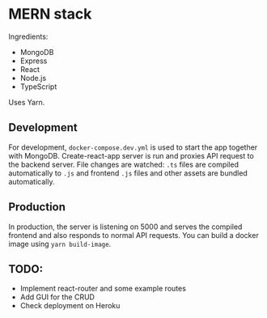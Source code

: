 # MERN stack

Ingredients:

* MongoDB
* Express
* React
* Node.js
* TypeScript

Uses Yarn.

## Development

For development, `docker-compose.dev.yml` is used to start the app together with MongoDB.
Create-react-app server is run and proxies API request to the backend server. File changes are watched: `.ts` files are compiled automatically to `.js` and frontend `.js` files and other assets are bundled automatically.

## Production

In production, the server is listening on 5000 and serves the compiled frontend and also responds to normal API requests.
You can build a docker image using `yarn build-image`.

## TODO:

* Implement react-router and some example routes
* Add GUI for the CRUD
* Check deployment on Heroku